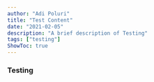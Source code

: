 ```yaml
---
author: "Adi Poluri"
title: "Test Content"
date: "2021-02-05"
description: "A brief description of Testing"
tags: ["testing"]
ShowToc: true
---
```


### Testing

